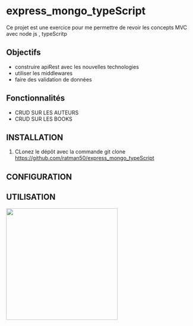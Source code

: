 # express_mongo_typeScript
Ce projet est une exercice pour me permettre de revoir les concepts MVC avec node js , typeScritp

## Objectifs
- construire apiRest avec les nouvelles technologies
- utiliser les middlewares
- faire des validation de données

## Fonctionnalités
- CRUD SUR LES AUTEURS
- CRUD SUR LES BOOKS

## INSTALLATION
1. CLonez le dépôt avec la commande 
   git clone https://github.com/ratman50/express_mongo_typeScript
## CONFIGURATION


## UTILISATION

<img src="https://www.google.com/imgres?imgurl=https%3A%2F%2Fstatic-00.iconduck.com%2Fassets.00%2Fflag-senegal-emoji-2048x1279-qzr27rxb.png&tbnid=K9d5gYyaFAPLzM&vet=12ahUKEwi15pWgkK2CAxUVQaQEHTeiBJkQMygCegQIARBK..i&imgrefurl=https%3A%2F%2Ficonduck.com%2Femojis%2F44257%2Fflag-senegal&docid=vLuaqvUKWtGIyM&w=2048&h=1279&q=emoji%20senegal&ved=2ahUKEwi15pWgkK2CAxUVQaQEHTeiBJkQMygCegQIARBK" width="300">
